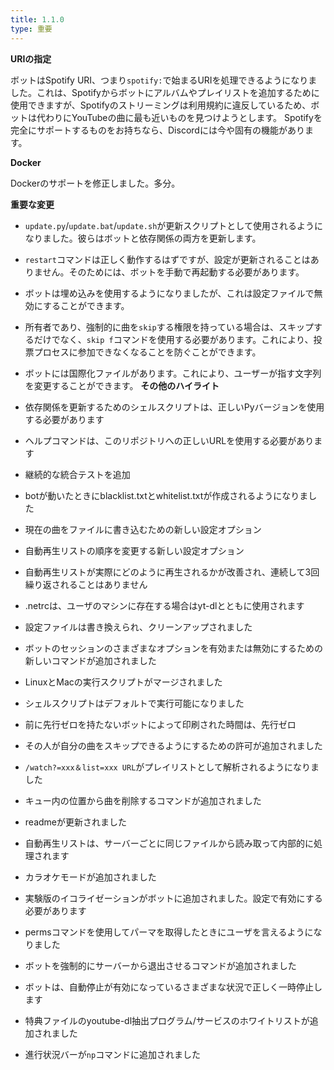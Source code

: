 ```yaml
---
title: 1.1.0
type: 重要
---
```



**URIの指定**

ボットはSpotify URI、つまり`spotify:`で始まるURIを処理できるようになりました。これは、Spotifyからボットにアルバムやプレイリストを追加するために使用できますが、Spotifyのストリーミングは利用規約に違反しているため、ボットは代わりにYouTubeの曲に最も近いものを見つけようとします。 Spotifyを完全にサポートするものをお持ちなら、Discordには今や固有の機能があります。

**Docker**

Dockerのサポートを修正しました。多分。

**重要な変更**

* `update.py`/`update.bat`/`update.sh`が更新スクリプトとして使用されるようになりました。彼らはボットと依存関係の両方を更新します。
* `restart`コマンドは正しく動作するはずですが、設定が更新されることはありません。そのためには、ボットを手動で再起動する必要があります。
* ボットは埋め込みを使用するようになりましたが、これは設定ファイルで無効にすることができます。
* 所有者であり、強制的に曲を`skip`する権限を持っている場合は、スキップするだけでなく、`skip f`コマンドを使用する必要があります。これにより、投票プロセスに参加できなくなることを防ぐことができます。
* ボットには国際化ファイルがあります。これにより、ユーザーが指す文字列を変更することができます。
**その他のハイライト**

* 依存関係を更新するためのシェルスクリプトは、正しいPyバージョンを使用する必要があります
* ヘルプコマンドは、このリポジトリへの正しいURLを使用する必要があります
* 継続的な統合テストを追加
* botが動いたときにblacklist.txtとwhitelist.txtが作成されるようになりました
* 現在の曲をファイルに書き込むための新しい設定オプション
* 自動再生リストの順序を変更する新しい設定オプション
* 自動再生リストが実際にどのように再生されるかが改善され、連続して3回繰り返されることはありません
* .netrcは、ユーザのマシンに存在する場合はyt-dlとともに使用されます
* 設定ファイルは書き換えられ、クリーンアップされました
* ボットのセッションのさまざまなオプションを有効または無効にするための新しいコマンドが追加されました
* LinuxとMacの実行スクリプトがマージされました
* シェルスクリプトはデフォルトで実行可能になりました
* 前に先行ゼロを持たないボットによって印刷された時間は、先行ゼロ
* その人が自分の曲をスキップできるようにするための許可が追加されました
* `/watch?=xxx＆list=xxx URL`がプレイリストとして解析されるようになりました
* キュー内の位置から曲を削除するコマンドが追加されました
* readmeが更新されました
* 自動再生リストは、サーバーごとに同じファイルから読み取って内部的に処理されます
* カラオケモードが追加されました
* 実験版のイコライゼーションがボットに追加されました。設定で有効にする必要があります
* permsコマンドを使用してパーマを取得したときにユーザを言えるようになりました
* ボットを強制的にサーバーから退出させるコマンドが追加されました
* ボットは、自動停止が有効になっているさまざまな状況で正しく一時停止します
* 特典ファイルのyoutube-dl抽出プログラム/サービスのホワイトリストが追加されました
* 進行状況バーが`np`コマンドに追加されました

